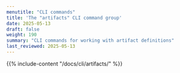 ```yaml
---
menutitle: "CLI commands"
title: 'The "artifacts" CLI command group'
date: 2025-05-13
draft: false
weight: 190
summary: "CLI commands for working with artifact definitions"
last_reviewed: 2025-05-13
---
```


{{% include-content "/docs/cli/artifacts/" %}}

